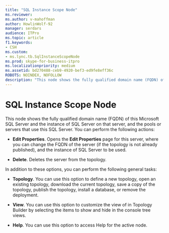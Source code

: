 ```yaml
---
title: "SQL Instance Scope Node"
ms.reviewer: 
ms.author: v-mahoffman
author: HowlinWolf-92
manager: serdars
audience: ITPro
ms.topic: article
f1.keywords:
- CSH
ms.custom:
- ms.lync.tb.SqlInstanceScopeNode
ms.prod: skype-for-business-itpro
ms.localizationpriority: medium
ms.assetid: bd270488-ceb9-4920-bef3-ed9fe8eff36c
ROBOTS: NOINDEX, NOFOLLOW
description: "This node shows the fully qualified domain name (FQDN) of this Microsoft SQL Server and the instance of SQL Server on that server, and the pools or servers that use this SQL Server. You can perform the following actions:"
---
```


# SQL Instance Scope Node
 
This node shows the fully qualified domain name (FQDN) of this Microsoft SQL Server and the instance of SQL Server on that server, and the pools or servers that use this SQL Server. You can perform the following actions:
  
- **Edit Properties**. Opens the **Edit Properties** page for this server, where you can change the FQDN of the server (if the topology is not already published), and the instance of SQL Server to be used.
    
- **Delete**. Deletes the server from the topology.
    
In addition to these options, you can perform the following general tasks:
  
- **Topology**. You can use this option to define a new topology, open an existing topology, download the current topology, save a copy of the topology, publish the topology, install a database, or remove the deployment.
    
- **View**. You can use this option to customize the view of in Topology Builder by selecting the items to show and hide in the console tree views.
    
- **Help**. You can use this option to access Help for the active node.
    

